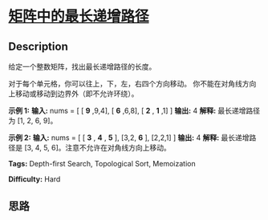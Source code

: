 # [矩阵中的最长递增路径][title]

## Description

给定一个整数矩阵，找出最长递增路径的长度。

对于每个单元格，你可以往上，下，左，右四个方向移动。 你不能在对角线方向上移动或移动到边界外（即不允许环绕）。

**示例 1:**
            **输入:** nums =     [      [ **9** ,9,4],      [ **6** ,6,8],      [ **2** , **1** ,1]    ]     **输出:** 4     **解释:** 最长递增路径为 [1, 2, 6, 9]。

**示例 2:**
            **输入:** nums =     [      [ **3** , **4** , **5** ],      [3,2, **6** ],      [2,2,1]    ]     **输出:** 4     **解释:** 最长递增路径是 [3, 4, 5, 6]。注意不允许在对角线方向上移动。    


**Tags:** Depth-first Search, Topological Sort, Memoization

**Difficulty:** Hard

## 思路

[title]: https://leetcode-cn.com/problems/longest-increasing-path-in-a-matrix
